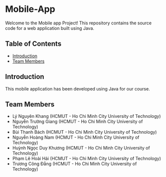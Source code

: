 # Mobile-App

Welcome to the Mobile app Project! This repository contains the source code for a web application built using Java.


## Table of Contents

- [Introduction](#introduction)
- [Team Members](#team-members)


## Introduction

This mobile application has been developed using Java for our course.

## Team Members
- Lý Nguyên Khang (HCMUT - Ho Chi Minh City University of Technology)
- Nguyễn Trường Giang (HCMUT - Ho Chi Minh City University of Technology)
- Bùi Thanh Bách (HCMUT - Ho Chi Minh City University of Technology)
- Nguyễn Hoàng Nam (HCMUT - Ho Chi Minh City University of Technology)
- Huỳnh Ngọc Duy Khương (HCMUT - Ho Chi Minh City University of Technology)
- Phạm Lê Hoài Hải (HCMUT - Ho Chi Minh City University of Technology)
- Trương Công Đẳng (HCMUT - Ho Chi Minh City University of Technology)
